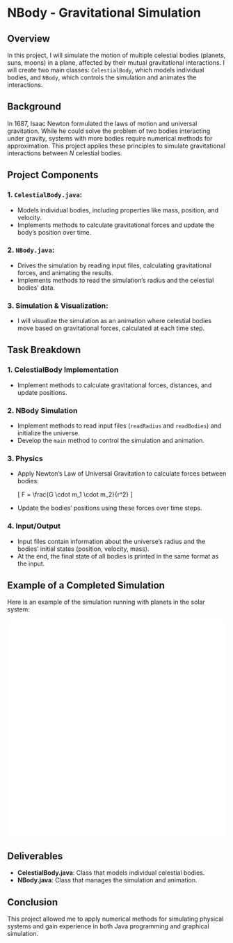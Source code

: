 # NBody - Gravitational Simulation

## Overview
In this project, I will simulate the motion of multiple celestial bodies (planets, suns, moons) in a plane, affected by their mutual gravitational interactions. I will create two main classes: `CelestialBody`, which models individual bodies, and `NBody`, which controls the simulation and animates the interactions.

## Background

In 1687, Isaac Newton formulated the laws of motion and universal gravitation. While he could solve the problem of two bodies interacting under gravity, systems with more bodies require numerical methods for approximation. This project applies these principles to simulate gravitational interactions between *N* celestial bodies.

## Project Components

### 1. `CelestialBody.java`: 
- Models individual bodies, including properties like mass, position, and velocity.
- Implements methods to calculate gravitational forces and update the body’s position over time.

### 2. `NBody.java`: 
- Drives the simulation by reading input files, calculating gravitational forces, and animating the results.
- Implements methods to read the simulation’s radius and the celestial bodies' data.

### 3. Simulation & Visualization: 
- I will visualize the simulation as an animation where celestial bodies move based on gravitational forces, calculated at each time step.

## Task Breakdown

### 1. CelestialBody Implementation
- Implement methods to calculate gravitational forces, distances, and update positions.

### 2. NBody Simulation
- Implement methods to read input files (`readRadius` and `readBodies`) and initialize the universe.
- Develop the `main` method to control the simulation and animation.

### 3. Physics
- Apply Newton’s Law of Universal Gravitation to calculate forces between bodies:

  \[
  F = \frac{G \cdot m_1 \cdot m_2}{r^2}
  \]

- Update the bodies’ positions using these forces over time steps.

### 4. Input/Output
- Input files contain information about the universe’s radius and the bodies’ initial states (position, velocity, mass).
- At the end, the final state of all bodies is printed in the same format as the input.

## Example of a Completed Simulation

Here is an example of the simulation running with planets in the solar system:

![Example Animation](p1-figures/planets.gif)

## Deliverables
- **CelestialBody.java**: Class that models individual celestial bodies.
- **NBody.java**: Class that manages the simulation and animation.


## Conclusion
This project allowed me to apply numerical methods for simulating physical systems and gain experience in both Java programming and graphical simulation.
